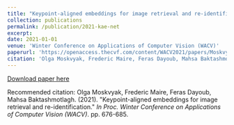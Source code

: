 ```yaml
---
title: "Keypoint-aligned embeddings for image retrieval and re-identification"
collection: publications
permalink: /publication/2021-kae-net
excerpt: 
date: 2021-01-01
venue: 'Winter Conference on Applications of Computer Vision (WACV)'
paperurl: 'https://openaccess.thecvf.com/content/WACV2021/papers/Moskvyak_Keypoint-Aligned_Embeddings_for_Image_Retrieval_and_Re-Identification_WACV_2021_paper.pdf'
citation: 'Olga Moskvyak, Frederic Maire, Feras Dayoub, Mahsa Baktashmotlagh. (2021). &quot;Keypoint-aligned embeddings for image retrieval and re-identification.&quot; <i>In Proc. Winter Conference on Applications of Computer Vision (WACV)</i>. pp. 676-685.'
---
```



[Download paper here](http://olgamoskvyak.github.io/files/paper4.pdf)

Recommended citation: Olga Moskvyak, Frederic Maire, Feras Dayoub, Mahsa Baktashmotlagh. (2021). &quot;Keypoint-aligned embeddings for image retrieval and re-identification.&quot; <i>In Proc. Winter Conference on Applications of Computer Vision (WACV)</i>. pp. 676-685.
